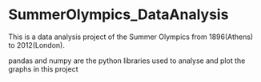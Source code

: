 # SummerOlympics_DataAnalysis
This is a data analysis project of the Summer Olympics from 1896(Athens) to 2012(London).

pandas and numpy are the python libraries used to analyse and plot the graphs in this project
